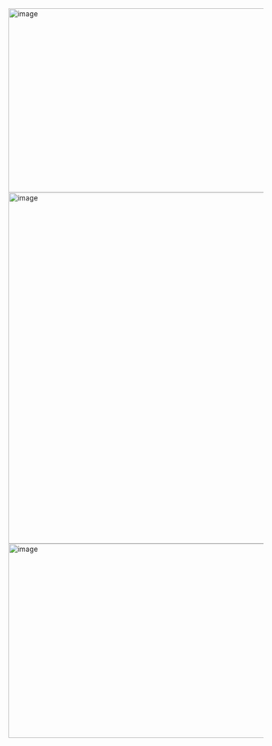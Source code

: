 <img width="849" height="363" alt="image" src="https://github.com/user-attachments/assets/a9e8a5eb-cb0e-4138-877a-592c233a2b50" />
<img width="549" height="692" alt="image" src="https://github.com/user-attachments/assets/27d752f8-cc4d-4c44-aea1-3de39ba97cee" />
<img width="692" height="383" alt="image" src="https://github.com/user-attachments/assets/910e284b-b282-436e-8848-396ebbd12aeb" />
